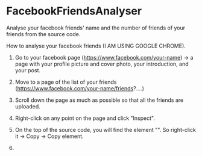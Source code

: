 # FacebookFriendsAnalyser
Analyse your facebook friends' name and the number of friends of your friends from the source code.


How to analyse your facebook friends (I AM USING GOOGLE CHROME).

1. Go to your facebook page (https://www.facebook.com/your-name)
  -> a page with your profile picture and cover photo, your introduction, and your post.

2. Move to a page of the list of your friends (https://www.facebook.com/your-name/friends?....)

3. Scroll down the page as much as possible so that all the friends are uploaded.

4. Right-click on any point on the page and click "Inspect".

5. On the top of the source code, you will find the element "<html lang="  " id="facebook" class="....">". 
   So right-click it -> Copy -> Copy element.
   
6. 
